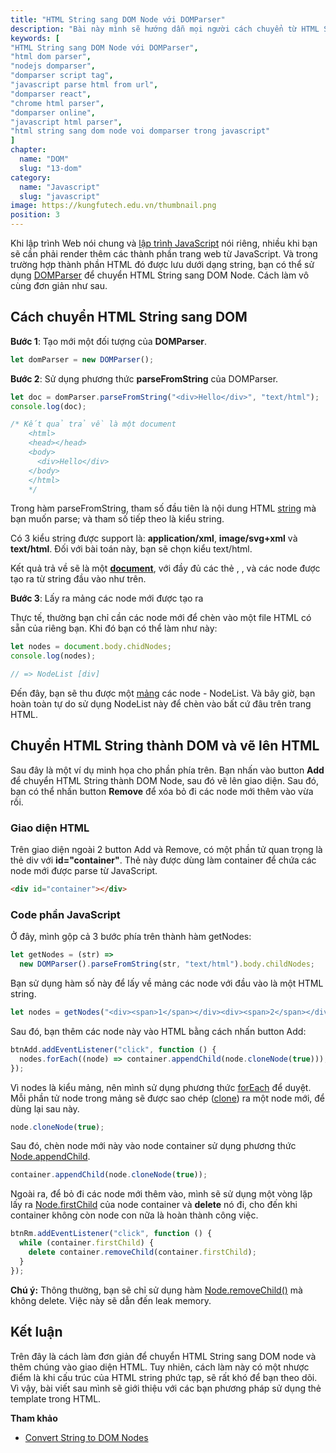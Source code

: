 ```yaml
---
title: "HTML String sang DOM Node với DOMParser"
description: "Bài này mình sẽ hướng dẫn mọi người cách chuyển từ HTML String sang DOM Node với DOMParser"
keywords: [
"HTML String sang DOM Node với DOMParser",
"html dom parser",
"nodejs domparser",
"domparser script tag",
"javascript parse html from url",
"domparser react",
"chrome html parser",
"domparser online",
"javascript html parser",
"html string sang dom node voi domparser trong javascript"
]
chapter:
  name: "DOM"
  slug: "13-dom"
category:
  name: "Javascript"
  slug: "javascript"
image: https://kungfutech.edu.vn/thumbnail.png
position: 3
---
```


Khi lập trình Web nói chung và [lập trình JavaScript](/bai-viet/javascript/gioi-thieu-javascript) nói riêng, nhiều khi bạn sẽ cần phải render thêm các thành phần trang web từ JavaScript. Và trong trường hợp thành phần HTML đó được lưu dưới dạng string, bạn có thể sử dụng [DOMParser](https://developer.mozilla.org/en-US/docs/Web/API/DOMParser) để chuyển HTML String sang DOM Node. Cách làm vô cùng đơn giản như sau.

## Cách chuyển HTML String sang DOM

**Bước 1**: Tạo mới một đối tượng của **DOMParser**.

```js
let domParser = new DOMParser();
```

**Bước 2**: Sử dụng phương thức **parseFromString** của DOMParser.

```js
let doc = domParser.parseFromString("<div>Hello</div>", "text/html");
console.log(doc);

/* Kết quả trả về là một document
    <html>
    <head></head>
    <body>
      <div>Hello</div>
    </body>
    </html>
    */
```

Trong hàm parseFromString, tham số đầu tiên là nội dung HTML [string](/bai-viet/javascript/cac-kieu-du-lieu-trong-javascript) mà bạn muốn parse; và tham số tiếp theo là kiểu string.

Có 3 kiểu string được support là: **application/xml**, **image/svg+xml** và **text/html**. Đối với bài toán này, bạn sẽ chọn kiểu text/html.

Kết quả trả về sẽ là một [**document**](/bai-viet/javascript/dom-la-gi), với đầy đủ các thẻ <html>, <head>, <body> và các node được tạo ra từ string đầu vào như trên.

**Bước 3**: Lấy ra mảng các node mới được tạo ra

Thực tế, thường bạn chỉ cần các node mới để chèn vào một file HTML có sẵn của riêng bạn. Khi đó bạn có thể làm như này:

```js
let nodes = document.body.chidNodes;
console.log(nodes);

// => NodeList [div]
```

Đến đây, bạn sẽ thu được một [mảng](/bai-viet/javascript/mang-array-trong-javascript) các node - NodeList. Và bây giờ, bạn hoàn toàn tự do sử dụng NodeList này để chèn vào bất cứ đâu trên trang HTML.

## Chuyển HTML String thành DOM và vẽ lên HTML

Sau đây là một ví dụ minh họa cho phần phía trên. Bạn nhấn vào button **Add** để chuyển HTML String thành DOM Node, sau đó vẽ lên giao diện. Sau đó, bạn có thể nhấn button **Remove** để xóa bỏ đi các node mới thêm vào vừa rồi.

[](https://codepen.io/completejavascript/pen/BrKrrJ)

### Giao diện HTML

Trên giao diện ngoài 2 button Add và Remove, có một phần tử quan trọng là thẻ div với **id="container"**. Thẻ này được dùng làm container để chứa các node mới được parse từ JavaScript.

```html
<div id="container"></div>
```

### Code phần JavaScript

Ở đây, mình gộp cả 3 bước phía trên thành hàm getNodes:

```js
let getNodes = (str) =>
  new DOMParser().parseFromString(str, "text/html").body.childNodes;
```

Bạn sử dụng hàm số này để lấy về mảng các node với đầu vào là một HTML string.

```js
let nodes = getNodes("<div><span>1</span></div><div><span>2</span></div>");
```

Sau đó, bạn thêm các node này vào HTML bằng cách nhấn button Add:

```js
btnAdd.addEventListener("click", function () {
  nodes.forEach((node) => container.appendChild(node.cloneNode(true)));
});
```

Vì nodes là kiểu mảng, nên mình sử dụng phương thức [forEach](/bai-viet/javascript/tim-hieu-ve-foreach-trong-javascript) để duyệt. Mỗi phần tử node trong mảng sẽ được sao chép ([clone](https://developer.mozilla.org/en-US/docs/Web/API/Node/cloneNode)) ra một node mới, để dùng lại sau này.

```js
node.cloneNode(true);
```

Sau đó, chèn node mới này vào node container sử dụng phương thức [Node.appendChild](https://developer.mozilla.org/en-US/docs/Web/API/Node/appendChild).

```js
container.appendChild(node.cloneNode(true));
```

Ngoài ra, để bỏ đi các node mới thêm vào, mình sẽ sử dụng một vòng lặp lấy ra [Node.firstChild](https://developer.mozilla.org/en/docs/Web/API/Node/firstChild) của node container và **delete** nó đi, cho đến khi container không còn node con nữa là hoàn thành công việc.

```js
btnRm.addEventListener("click", function () {
  while (container.firstChild) {
    delete container.removeChild(container.firstChild);
  }
});
```

<content-warning>

**Chú ý:** Thông thường, bạn sẽ chỉ sử dụng hàm [Node.removeChild()](https://developer.mozilla.org/en-US/docs/Web/API/Node/removeChild) mà không delete. Việc này sẽ dẫn đến leak memory.

</content-warning>

## Kết luận

Trên đây là cách làm đơn giản để chuyển HTML String sang DOM node và thêm chúng vào giao diện HTML. Tuy nhiên, cách làm này có một nhược điểm là khi cấu trúc của HTML string phức tạp, sẽ rất khó để bạn theo dõi. Vì vậy, bài viết sau mình sẽ giới thiệu với các bạn phương pháp sử dụng thẻ template trong HTML.

**Tham khảo**

- [Convert String to DOM Nodes](https://davidwalsh.name/convert-html-stings-dom-nodes)
